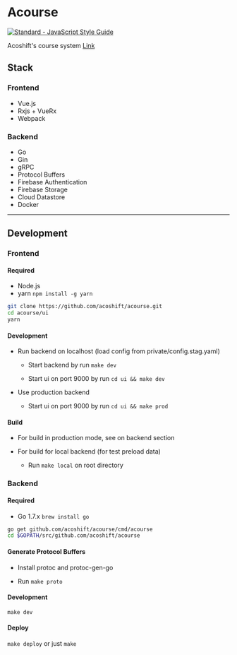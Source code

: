 # Acourse

[![Standard - JavaScript Style Guide](https://img.shields.io/badge/code%20style-standard-brightgreen.svg)](http://standardjs.com/)

Acoshift's course system [Link](https://acourse.io)

## Stack

### Frontend

- Vue.js
- Rxjs + VueRx
- Webpack

### Backend

- Go
- Gin
- gRPC
- Protocol Buffers
- Firebase Authentication
- Firebase Storage
- Cloud Datastore
- Docker

---

## Development

### Frontend

#### Required

- Node.js
- yarn `npm install -g yarn`

```sh
git clone https://github.com/acoshift/acourse.git
cd acourse/ui
yarn
```

#### Development

- Run backend on localhost (load config from private/config.stag.yaml)

  - Start backend by run `make dev`

  - Start ui on port 9000 by run `cd ui && make dev`

- Use production backend

  - Start ui on port 9000 by run `cd ui && make prod`

#### Build

- For build in production mode, see on backend section

- For build for local backend (for test preload data)

  - Run `make local` on root directory

### Backend

#### Required

- Go 1.7.x `brew install go`

```sh
go get github.com/acoshift/acourse/cmd/acourse
cd $GOPATH/src/github.com/acoshift/acourse
```

#### Generate Protocol Buffers

- Install protoc and protoc-gen-go

- Run `make proto`

#### Development

`make dev`

#### Deploy

`make deploy` or just `make`
